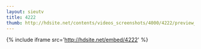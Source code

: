 ```yaml
---
layout: sieutv
title: 4222
thumb: http://hdsite.net/contents/videos_screenshots/4000/4222/preview_360p.mp4.jpg
---
```

{% include iframe src='http://hdsite.net/embed/4222' %}
 
